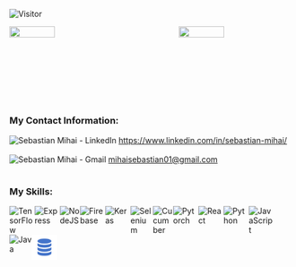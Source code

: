 ![Visitor](https://visitor-badge.laobi.icu/badge?page_id=sebastianmihai01.DeepLogistics)


<p>
 <img width="40%" height="40%" align = "left" src="https://github-readme-stats.vercel.app/api?username=sebastianmihai01&&show_icons=true&title_color=ffffff&icon_color=bb2acf&text_color=daf7dc&bg_color=151515"> 

 <img  width="40%" height="40%" align = "right" src ="https://github-readme-stats.vercel.app/api/top-langs/?username=sebastianmihai01&layout=compact">
</p>
<br><br><br><br><br><br><br>

#
### My Contact Information:

<img alt="Sebastian Mihai - LinkedIn" width="20px" src="https://cdn.jsdelivr.net/npm/simple-icons@v3/icons/linkedin.svg" />  https://www.linkedin.com/in/sebastian-mihai/  
<br>
<img alt="Sebastian Mihai - Gmail" width="20px" src="https://cdn.pixabay.com/photo/2019/10/19/17/24/gmail-4561841_960_720.png" />  mihaisebastian01@gmail.com

#
### My Skills:  
<img align="left" alt="TensorFlow" width="45px" src="https://miro.medium.com/max/449/1*Bh_B98GcAHTzYq21D79GLg.png" />
<img align="left" alt="Express" width="45px" src="https://d2eip9sf3oo6c2.cloudfront.net/tags/images/000/000/359/full/expressjslogo.png" />
<img align="left" alt="NodeJS" width="36px" src="https://www.brainfuel.io/images/node-js-new.png" />
<img align="left" alt="Firebase" width="45px" src="https://cdn-images-1.medium.com/max/1200/1*ti5CnGh_T4Kqy5aCTLJRcg.png" />
<img align="left" alt="Keras" width="45px" src="https://upload.wikimedia.org/wikipedia/commons/thumb/a/ae/Keras_logo.svg/1200px-Keras_logo.svg.png" />
<img align="left" alt="Selenium" width="40px" src="https://upload.wikimedia.org/wikipedia/commons/d/d5/Selenium_Logo.png" />
<img align="left" alt="Cucumber" width="36px" src="https://automationpanda.files.wordpress.com/2017/10/cucumber-logo-d727c551ce-seeklogo-com.png" />
<img align="left" alt="Pytorch" width="45px" src="https://pytorch.org/assets/images/pytorch-logo.png" />
<img align="left" alt="React" width="45px" src="https://www.pngitem.com/pimgs/m/664-6644509_icon-react-js-logo-hd-png-download.png" />
<img align="left" alt="Python" width="45px" src="https://pluralsight.imgix.net/paths/python-7be70baaac.png" />
<img align="left" alt="JavaScript" width="45px" src="https://upload.wikimedia.org/wikipedia/commons/thumb/9/99/Unofficial_JavaScript_logo_2.svg/480px-Unofficial_JavaScript_logo_2.svg.png" />
<img align="left" alt ="Java" width ="40px" src ="https://icon-library.com/images/java-icon-images/java-icon-images-6.jpg" />
<img align="left" alt="SQL" width="45px" src="https://raw.githubusercontent.com/github/explore/80688e429a7d4ef2fca1e82350fe8e3517d3494d/topics/sql/sql.png" />  
